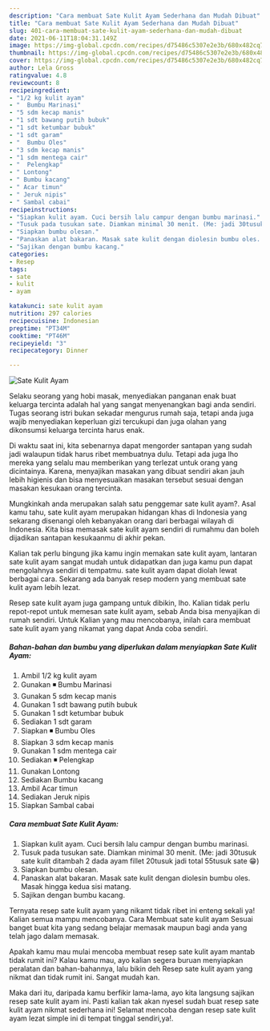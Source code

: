 ```yaml
---
description: "Cara membuat Sate Kulit Ayam Sederhana dan Mudah Dibuat"
title: "Cara membuat Sate Kulit Ayam Sederhana dan Mudah Dibuat"
slug: 401-cara-membuat-sate-kulit-ayam-sederhana-dan-mudah-dibuat
date: 2021-06-11T18:04:31.149Z
image: https://img-global.cpcdn.com/recipes/d75486c5307e2e3b/680x482cq70/sate-kulit-ayam-foto-resep-utama.jpg
thumbnail: https://img-global.cpcdn.com/recipes/d75486c5307e2e3b/680x482cq70/sate-kulit-ayam-foto-resep-utama.jpg
cover: https://img-global.cpcdn.com/recipes/d75486c5307e2e3b/680x482cq70/sate-kulit-ayam-foto-resep-utama.jpg
author: Lela Gross
ratingvalue: 4.8
reviewcount: 8
recipeingredient:
- "1/2 kg kulit ayam"
- "  Bumbu Marinasi"
- "5 sdm kecap manis"
- "1 sdt bawang putih bubuk"
- "1 sdt ketumbar bubuk"
- "1 sdt garam"
- "  Bumbu Oles"
- "3 sdm kecap manis"
- "1 sdm mentega cair"
- "  Pelengkap"
- " Lontong"
- " Bumbu kacang"
- " Acar timun"
- " Jeruk nipis"
- " Sambal cabai"
recipeinstructions:
- "Siapkan kulit ayam. Cuci bersih lalu campur dengan bumbu marinasi."
- "Tusuk pada tusukan sate. Diamkan minimal 30 menit. (Me: jadi 30tusuk sate kulit ditambah 2 dada ayam fillet 20tusuk jadi total 55tusuk sate 😁)"
- "Siapkan bumbu olesan."
- "Panaskan alat bakaran. Masak sate kulit dengan diolesin bumbu oles. Masak hingga kedua sisi matang."
- "Sajikan dengan bumbu kacang."
categories:
- Resep
tags:
- sate
- kulit
- ayam

katakunci: sate kulit ayam 
nutrition: 297 calories
recipecuisine: Indonesian
preptime: "PT34M"
cooktime: "PT46M"
recipeyield: "3"
recipecategory: Dinner

---
```



![Sate Kulit Ayam](https://img-global.cpcdn.com/recipes/d75486c5307e2e3b/680x482cq70/sate-kulit-ayam-foto-resep-utama.jpg)

Selaku seorang yang hobi masak, menyediakan panganan enak buat keluarga tercinta adalah hal yang sangat menyenangkan bagi anda sendiri. Tugas seorang istri bukan sekadar mengurus rumah saja, tetapi anda juga wajib menyediakan keperluan gizi tercukupi dan juga olahan yang dikonsumsi keluarga tercinta harus enak.

Di waktu  saat ini, kita sebenarnya dapat mengorder santapan yang sudah jadi walaupun tidak harus ribet membuatnya dulu. Tetapi ada juga lho mereka yang selalu mau memberikan yang terlezat untuk orang yang dicintainya. Karena, menyajikan masakan yang dibuat sendiri akan jauh lebih higienis dan bisa menyesuaikan masakan tersebut sesuai dengan masakan kesukaan orang tercinta. 



Mungkinkah anda merupakan salah satu penggemar sate kulit ayam?. Asal kamu tahu, sate kulit ayam merupakan hidangan khas di Indonesia yang sekarang disenangi oleh kebanyakan orang dari berbagai wilayah di Indonesia. Kita bisa memasak sate kulit ayam sendiri di rumahmu dan boleh dijadikan santapan kesukaanmu di akhir pekan.

Kalian tak perlu bingung jika kamu ingin memakan sate kulit ayam, lantaran sate kulit ayam sangat mudah untuk didapatkan dan juga kamu pun dapat mengolahnya sendiri di tempatmu. sate kulit ayam dapat diolah lewat berbagai cara. Sekarang ada banyak resep modern yang membuat sate kulit ayam lebih lezat.

Resep sate kulit ayam juga gampang untuk dibikin, lho. Kalian tidak perlu repot-repot untuk memesan sate kulit ayam, sebab Anda bisa menyajikan di rumah sendiri. Untuk Kalian yang mau mencobanya, inilah cara membuat sate kulit ayam yang nikamat yang dapat Anda coba sendiri.

<!--inarticleads1-->

##### Bahan-bahan dan bumbu yang diperlukan dalam menyiapkan Sate Kulit Ayam:

1. Ambil 1/2 kg kulit ayam
1. Gunakan  ◾ Bumbu Marinasi
1. Gunakan 5 sdm kecap manis
1. Gunakan 1 sdt bawang putih bubuk
1. Gunakan 1 sdt ketumbar bubuk
1. Sediakan 1 sdt garam
1. Siapkan  ◾ Bumbu Oles
1. Siapkan 3 sdm kecap manis
1. Gunakan 1 sdm mentega cair
1. Sediakan  ◾ Pelengkap
1. Gunakan  Lontong
1. Sediakan  Bumbu kacang
1. Ambil  Acar timun
1. Sediakan  Jeruk nipis
1. Siapkan  Sambal cabai




<!--inarticleads2-->

##### Cara membuat Sate Kulit Ayam:

1. Siapkan kulit ayam. Cuci bersih lalu campur dengan bumbu marinasi.
1. Tusuk pada tusukan sate. Diamkan minimal 30 menit. (Me: jadi 30tusuk sate kulit ditambah 2 dada ayam fillet 20tusuk jadi total 55tusuk sate 😁)
1. Siapkan bumbu olesan.
1. Panaskan alat bakaran. Masak sate kulit dengan diolesin bumbu oles. Masak hingga kedua sisi matang.
1. Sajikan dengan bumbu kacang.




Ternyata resep sate kulit ayam yang nikamt tidak ribet ini enteng sekali ya! Kalian semua mampu mencobanya. Cara Membuat sate kulit ayam Sesuai banget buat kita yang sedang belajar memasak maupun bagi anda yang telah jago dalam memasak.

Apakah kamu mau mulai mencoba membuat resep sate kulit ayam mantab tidak rumit ini? Kalau kamu mau, ayo kalian segera buruan menyiapkan peralatan dan bahan-bahannya, lalu bikin deh Resep sate kulit ayam yang nikmat dan tidak rumit ini. Sangat mudah kan. 

Maka dari itu, daripada kamu berfikir lama-lama, ayo kita langsung sajikan resep sate kulit ayam ini. Pasti kalian tak akan nyesel sudah buat resep sate kulit ayam nikmat sederhana ini! Selamat mencoba dengan resep sate kulit ayam lezat simple ini di tempat tinggal sendiri,ya!.

